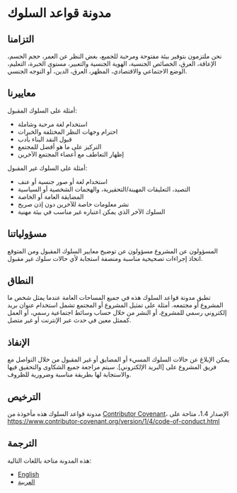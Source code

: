 # مدونة قواعد السلوك

## التزامنا

نحن ملتزمون بتوفير بيئة مفتوحة ومرحبة للجميع، بغض النظر عن العمر، حجم الجسم، الإعاقة، العرق، الخصائص الجنسية، الهوية الجنسية والتعبير، مستوى الخبرة، التعليم، الوضع الاجتماعي والاقتصادي، المظهر، العرق، الدين، أو التوجه الجنسي.

## معاييرنا

أمثلة على السلوك المقبول:
- استخدام لغة مرحبة وشاملة
- احترام وجهات النظر المختلفة والخبرات
- قبول النقد البناء بأدب
- التركيز على ما هو أفضل للمجتمع
- إظهار التعاطف مع أعضاء المجتمع الآخرين

أمثلة على السلوك غير المقبول:
- استخدام لغة أو صور جنسية أو عنف
- التصيد، التعليقات المهينة/التحقيرية، والهجمات الشخصية أو السياسية
- المضايقة العامة أو الخاصة
- نشر معلومات خاصة للآخرين دون إذن صريح
- السلوك الآخر الذي يمكن اعتباره غير مناسب في بيئة مهنية

## مسؤولياتنا

المسؤولون عن المشروع مسؤولون عن توضيح معايير السلوك المقبول ومن المتوقع اتخاذ إجراءات تصحيحية مناسبة ومنصفة استجابة لأي حالات سلوك غير مقبول.

## النطاق

تطبق مدونة قواعد السلوك هذه في جميع المساحات العامة عندما يمثل شخص ما المشروع أو مجتمعه. أمثلة على تمثيل المشروع أو المجتمع تشمل استخدام عنوان بريد إلكتروني رسمي للمشروع، أو النشر من خلال حساب وسائط اجتماعية رسمي، أو العمل كممثل معين في حدث عبر الإنترنت أو غير متصل.

## الإنفاذ

يمكن الإبلاغ عن حالات السلوك المسيء أو المضايق أو غير المقبول من خلال التواصل مع فريق المشروع على [البريد الإلكتروني]. سيتم مراجعة جميع الشكاوى والتحقيق فيها والاستجابة لها بطريقة مناسبة وضرورية للظروف.

## الترخيص

مدونة قواعد السلوك هذه مأخوذة من [Contributor Covenant][homepage]، الإصدار 1.4، متاحة على https://www.contributor-covenant.org/version/1/4/code-of-conduct.html

[homepage]: https://www.contributor-covenant.org

## الترجمة

هذه المدونة متاحة باللغات التالية:
- [English](CODE_OF_CONDUCT.md)
- [العربية](CODE_OF_CONDUCT.md)
